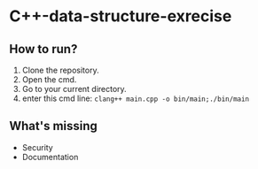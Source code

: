 # C++-data-structure-exrecise

## How to run?

1. Clone the repository.
2. Open the cmd.
3. Go to your current directory.
4. enter this cmd line: `clang++ main.cpp -o bin/main;./bin/main`

## What's missing

- Security
- Documentation
